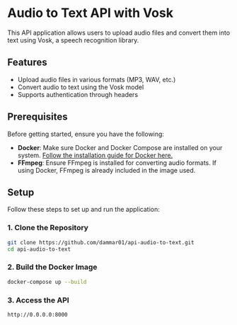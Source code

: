 # Audio to Text API with Vosk

This API application allows users to upload audio files and convert them into text using Vosk, a speech recognition library.

## Features

- Upload audio files in various formats (MP3, WAV, etc.)
- Convert audio to text using the Vosk model
- Supports authentication through headers

## Prerequisites

Before getting started, ensure you have the following:

- **Docker**: Make sure Docker and Docker Compose are installed on your system. [Follow the installation guide for Docker here.](https://docs.docker.com/get-docker/)
- **FFmpeg**: Ensure FFmpeg is installed for converting audio formats. If using Docker, FFmpeg is already included in the image used.

## Setup

Follow these steps to set up and run the application:

### 1. Clone the Repository

```bash
git clone https://github.com/dammar01/api-audio-to-text.git
cd api-audio-to-text
```

### 2. Build the Docker Image

```bash
docker-compose up --build
```

### 3. Access the API

```bash
http://0.0.0.0:8000
```
